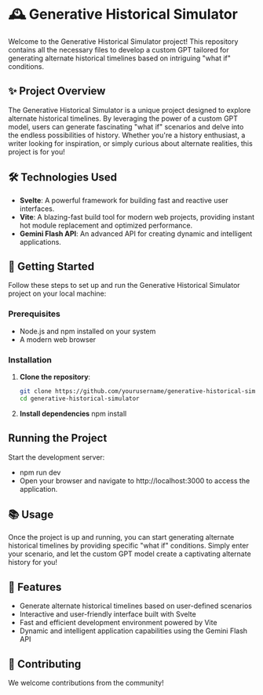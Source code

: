 # 🕰️ Generative Historical Simulator

Welcome to the Generative Historical Simulator project! This repository contains all the necessary files to develop a custom GPT tailored for generating alternate historical timelines based on intriguing "what if" conditions.

## ✨ Project Overview

The Generative Historical Simulator is a unique project designed to explore alternate historical timelines. By leveraging the power of a custom GPT model, users can generate fascinating "what if" scenarios and delve into the endless possibilities of history. Whether you're a history enthusiast, a writer looking for inspiration, or simply curious about alternate realities, this project is for you!

## 🛠️ Technologies Used

- **Svelte**: A powerful framework for building fast and reactive user interfaces.
- **Vite**: A blazing-fast build tool for modern web projects, providing instant hot module replacement and optimized performance.
- **Gemini Flash API**: An advanced API for creating dynamic and intelligent applications.

## 🚀 Getting Started

Follow these steps to set up and run the Generative Historical Simulator project on your local machine:

### Prerequisites

- Node.js and npm installed on your system
- A modern web browser

### Installation

1. **Clone the repository**:
   ```sh
   git clone https://github.com/yourusername/generative-historical-simulator.git
   cd generative-historical-simulator
2. **Install dependencies**
   npm install
   
## Running the Project
Start the development server:
- npm run dev
- Open your browser and navigate to http://localhost:3000 to access the application.

## 📚 Usage
Once the project is up and running, you can start generating alternate historical timelines by providing specific "what if" conditions. Simply enter your scenario, and let the custom GPT model create a captivating alternate history for you!

## 🎯 Features
- Generate alternate historical timelines based on user-defined scenarios
- Interactive and user-friendly interface built with Svelte
- Fast and efficient development environment powered by Vite
- Dynamic and intelligent application capabilities using the Gemini Flash API


## 🤝 Contributing
We welcome contributions from the community!
